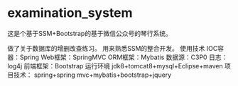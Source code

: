 # examination_system
这是个基于SSM+Bootstrap的基于微信公众号的琴行系统。

做了关于数据库的增删改查练习。
用来熟悉SSM的整合开发。
使用技术 
IOC容器：Spring Web框架：SpringMVC 
ORM框架：Mybatis 
数据源：C3P0 
日志：log4j 
前端框架：Bootstrap 
运行环境 jdk8+tomcat8+mysql+Eclipse+maven
项目技术： spring+spring mvc+mybatis+bootstrap+jquery






